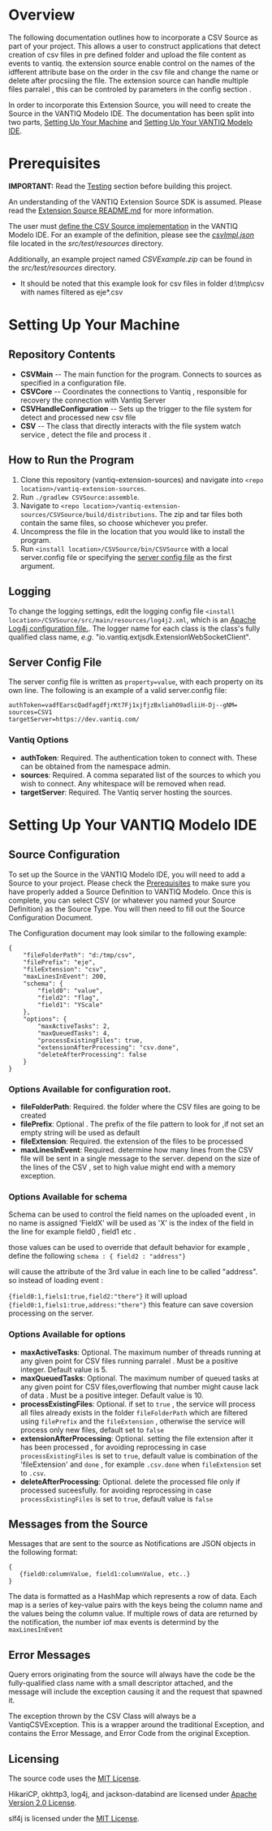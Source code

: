 # Overview

The following documentation outlines how to incorporate a CSV Source as part of your project. This allows a user to construct applications that detect creation of csv files in pre defined folder and upload the file content as events to vantiq. the extension source enable control on the names of the idfferent attribute base on the order in the csv file and change the name or delete after procsiing the file. 
The extension source can handle multiple files parralel , this can be controled by parameters in the config section . 

In order to incorporate this Extension Source, you will need to create the Source in the VANTIQ Modelo IDE. The documentation has been split into two parts, [Setting Up Your Machine](#machine) and [Setting Up Your VANTIQ Modelo IDE](#vantiq).

# Prerequisites <a name="pre" id="pre"></a>

**IMPORTANT:** Read the [Testing](#testing) section before building this project.

An understanding of the VANTIQ Extension Source SDK is assumed. Please read the [Extension Source README.md](../README.md) for more 
information.

The user must [define the CSV Source implementation](../README.md#-defining-a-typeimplementation) in the VANTIQ Modelo IDE. For an example of the definition, 
please see the [*csvImpl.json*](src/test/resources/csvImpl.json) file located in the *src/test/resources* directory.

Additionally, an example project named *CSVExample.zip* can be found in the *src/test/resources* directory.

*   It should be noted that this example look for csv files in folder d:\tmp\csv with names filtered as eje*.csv

# Setting Up Your Machine <a name="machine" id="machine"></a>

## Repository Contents

*   **CSVMain** -- The main function for the program. Connects to sources as specified in a
    configuration file.
*   **CSVCore** -- Coordinates the connections to Vantiq , responsible for recovery the connection with Vantiq Server
*   **CSVHandleConfiguration** -- Sets up the trigger to the file system for detect and processed new csv file 
*   **CSV** -- The class that directly interacts with the file system watch service , detect the file and process it . 

## How to Run the Program

1.  Clone this repository (vantiq-extension-sources) and navigate into `<repo location>/vantiq-extension-sources`.
2.  Run `./gradlew CSVSource:assemble`.
4.  Navigate to `<repo location>/vantiq-extension-sources/CSVSource/build/distributions`. The zip and tar files both contain 
    the same files, so choose whichever you prefer.
5.  Uncompress the file in the location that you would like to install the program.
6.  Run `<install location>/CSVSource/bin/CSVSource` with a local server.config file or specifying the [server config file](#serverConfig) as the first argument.

## Logging
To change the logging settings, edit the logging config file `<install location>/CSVSource/src/main/resources/log4j2.xml`,
which is an [Apache Log4j configuration file.](https://logging.apache.org/log4j/2.x/manual/configuration.html). The logger 
name for each class is the class's fully qualified class name, *e.g.* "io.vantiq.extjsdk.ExtensionWebSocketClient".  

## Server Config File

The server config file is written as `property=value`, with each property on its
own line. The following is an example of a valid server.config file:
```
authToken=vadfEarscQadfagdfjrKt7Fj1xjfjzBxliahO9adliiH-Dj--gNM=
sources=CSV1
targetServer=https://dev.vantiq.com/
```

### Vantiq Options
*   **authToken**: Required. The authentication token to connect with. These can be obtained from the namespace admin.
*   **sources**: Required. A comma separated list of the sources to which you wish to connect. Any whitespace will be
    removed when read.
*   **targetServer**: Required. The Vantiq server hosting the sources.

# Setting Up Your VANTIQ Modelo IDE <a name="vantiq" id="vantiq"></a>

## Source Configuration

To set up the Source in the VANTIQ Modelo IDE, you will need to add a Source to your project. Please check the [Prerequisites](#pre)  to make sure you have properly added a Source Definition to VANTIQ Modelo. Once this is complete, you can select CSV (or whatever you named your Source Definition) as the Source Type. You will then need to fill out the Source Configuration 
Document.

The Configuration document may look similar to the following example:

    {
        "fileFolderPath": "d:/tmp/csv",
        "filePrefix": "eje",
        "fileExtension": "csv",
        "maxLinesInEvent": 200,
        "schema": {
            "field0": "value",
            "field2": "flag",
            "field1": "YScale"
        },
        "options": {
            "maxActiveTasks": 2,
            "maxQueuedTasks": 4,
            "processExistingFiles": true,
            "extensionAfterProcessing": "csv.done",
            "deleteAfterProcessing": false
        }
    }

### Options Available for configuration root. 
*   **fileFolderPath**: Required. the folder where the CSV files are going to be created 
*   **filePrefix**: Optional . The prefix of the file pattern to look for ,if not set an empty string will be used as default 
*   **fileExtension**: Required. the  extension of the files to be processed 
*   **maxLinesInEvent**: Required. determine how many lines from the CSV file will be sent in a single message to the server. depend on the size of the lines of the CSV , set to high value might end with a memory exception. 


### Options Available for schema
Schema can be used to control the field names on the uploaded event , in no name is assigned 'FieldX' will be used as 'X' is the index of the field in the line for example field0 , field1 etc . 

those values can be used to override that default behavior for example , define the following `schema : { field2 : "address"}`

will cause the attribute of the 3rd value in each line to be called "address". 
so instead of loading event : 

`{field0:1,fiels1:true,field2:"there"}` it will upload `{field0:1,fiels1:true,address:"there"}`
this feature can save coversion processing on the server.

### Options Available for options

*   **maxActiveTasks**: Optional. The maximum number of threads running at any given point for CSV files running parralel . Must be a positive integer. Default value is 5.
*   **maxQueuedTasks**: Optional. The maximum number of queued tasks at any given point for CSV files,overflowing that number might cause lack of data . Must be a positive integer. Default value is 10.
*   **processExistingFiles**: Optional. if set to `true` , the service will process all files already exists in the folder `fileFolderPath` which are filtered using `filePrefix` and the `fileExtension` , otherwise the service will process only new files, default set to `false` 
*   **extensionAfterProcessing**: Optional. setting the file extension after it has been processed , for avoiding reprocessing in case `processExistingFiles` is set to `true`, default value is combination of the 'fileExtension' and `done` , for example `.csv.done` when `fileExtension` set to `.csv`.
*   **deleteAfterProcessing**: Optional. delete the processed file only if processed suceesfully. for avoiding reprocessing in case `processExistingFiles` is set to `true`, default value is `false`

## Messages from the Source

Messages that are sent to the source as Notifications are JSON objects in the following format:
```
{
   {field0:columnValue, field1:columnValue, etc..}
}
```
The data is formatted as a HashMap which represents a row of data. Each map is a series of key-value pairs with the keys 
being the column name and the values being the column value. If multiple rows of data are returned by the notification, the number iof max events is determind by the `maxLinesInEvent` 


## Error Messages

Query errors originating from the source will always have the code be the fully-qualified class name with a small descriptor 
attached, and the message will include the exception causing it and the request that spawned it.

The exception thrown by the CSV Class will always be a VantiqCSVException. This is a wrapper around the traditional Exception, and contains the Error Message, and Error Code from the original Exception.


## Licensing
The source code uses the [MIT License](https://opensource.org/licenses/MIT).  

HikariCP, okhttp3, log4j, and jackson-databind are licensed under
[Apache Version 2.0 License](http://www.apache.org/licenses/LICENSE-2.0).  

slf4j is licensed under the [MIT License](https://opensource.org/licenses/MIT).  
